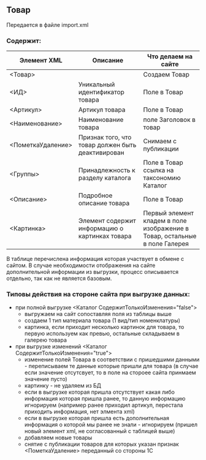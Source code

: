 ## Товар
Передается в файле import.xml

### Содержит:
| Элемент XML                     | Описание                                      | Что делаем на сайте      |
|---------------------------------|-----------------------------------------------|--------------------------|
|<Товар>                          |                                               |Создаем Товар             |
|<ИД>                             |Уникальный идентификатор товара                |Поле в Товар              |
|<Артикул>                        |Артикул товара                                 |Поле в Товар              |
|<Наименование>                   |Наименование товара                            |поле Заголовок в товар    |
|<ПометкаУдаление>                |Признак того, что товар должен быть деактивирован|Снимаем с публикации|
|<Группы>                         |Принадлежность к разделу каталога              |Поле в Товар ссылка на таксономию Каталог|
|<Описание>                       |Подробное описание товара                      |Поле в Товар              |
|<Картинка>                       |Элемент содержит информацию о картинках товара |Первый элемент кладем в поле изображение в Товар, остальные в поле Галерея|

В таблице перечислена информация которая участвует в обмене с сайтом. В случае необходимости отображения на сайте дополнительной информации из выгрузки, процесс описывается отдельно, так как не является базовым.

### Типовы действия на стороне сайта при выгрузке данных:
* при полной выгрузке <Каталог СодержитТолькоИзменения="false">
  * выгружаем на сайт сопоставляя поля из таблицы выше
  * создаем 1 тип материала товара (1 вид/тип номенклатуры)
  * картинка, если приходит несколько картинок для товара, то первую используем как превью, остальные складываем в галерею товара
* при выгрузке изменений <Каталог СодержитТолькоИзменения="true">
  * изменение полей Товара в соответствии с пришедшими данными - переписываем те данные которые пришли для товара (в случае если значение отсутсвует, то в поле на стороее сайта принмаем значение пусто)
  * картинку - не удаляем из БД
  * если в выгрузке которая пришла отсутствует какая либо информация которая пришла ранее, то данную информацию игнорируем (например ранее приходил артикул, перестала приходить информация, нет элмента xml)
  * если в выгрузке которая пришла есть дополнительная информация о которой мы ранее не знали - игнорируем (пришел новый элемент xml, не согласованный с таблицей выше)
  * добавляем новые товары
  * снятие с публикации товаров для которых указан признак <ПометкаУдаление> переданный со стороны 1С

